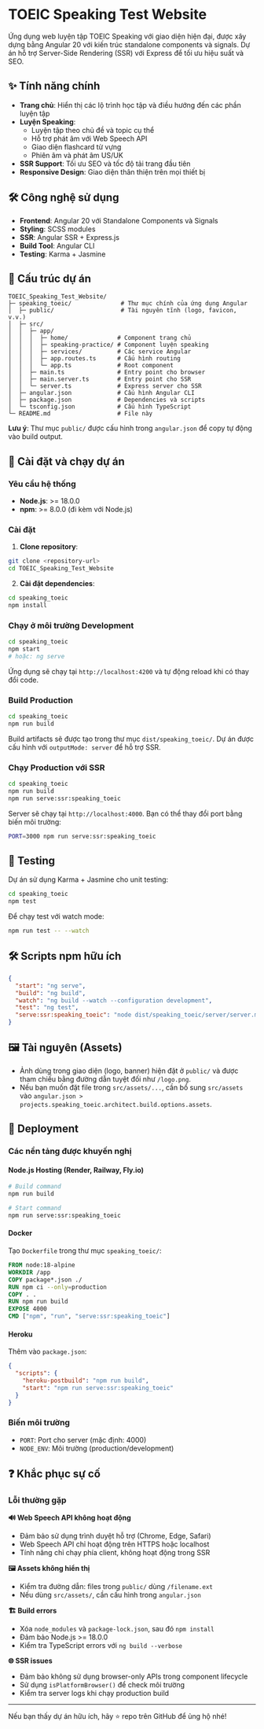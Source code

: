 # TOEIC Speaking Test Website

Ứng dụng web luyện tập TOEIC Speaking với giao diện hiện đại, được xây dựng bằng Angular 20 với kiến trúc standalone components và signals. Dự án hỗ trợ Server-Side Rendering (SSR) với Express để tối ưu hiệu suất và SEO.

## ✨ Tính năng chính
- **Trang chủ**: Hiển thị các lộ trình học tập và điều hướng đến các phần luyện tập
- **Luyện Speaking**: 
  - Luyện tập theo chủ đề và topic cụ thể
  - Hỗ trợ phát âm với Web Speech API
  - Giao diện flashcard từ vựng
  - Phiên âm và phát âm US/UK
- **SSR Support**: Tối ưu SEO và tốc độ tải trang đầu tiên
- **Responsive Design**: Giao diện thân thiện trên mọi thiết bị

## 🛠️ Công nghệ sử dụng
- **Frontend**: Angular 20 với Standalone Components và Signals
- **Styling**: SCSS modules
- **SSR**: Angular SSR + Express.js
- **Build Tool**: Angular CLI
- **Testing**: Karma + Jasmine

## 📁 Cấu trúc dự án

```text
TOEIC_Speaking_Test_Website/
├─ speaking_toeic/              # Thư mục chính của ứng dụng Angular
│  ├─ public/                   # Tài nguyên tĩnh (logo, favicon, v.v.)
│  ├─ src/
│  │  ├─ app/
│  │  │  ├─ home/              # Component trang chủ
│  │  │  ├─ speaking-practice/ # Component luyện speaking
│  │  │  ├─ services/          # Các service Angular
│  │  │  ├─ app.routes.ts      # Cấu hình routing
│  │  │  └─ app.ts             # Root component
│  │  ├─ main.ts               # Entry point cho browser
│  │  ├─ main.server.ts        # Entry point cho SSR
│  │  └─ server.ts             # Express server cho SSR
│  ├─ angular.json             # Cấu hình Angular CLI
│  ├─ package.json             # Dependencies và scripts
│  └─ tsconfig.json            # Cấu hình TypeScript
└─ README.md                   # File này
```

**Lưu ý**: Thư mục `public/` được cấu hình trong `angular.json` để copy tự động vào build output.

## 🚀 Cài đặt và chạy dự án

### Yêu cầu hệ thống
- **Node.js**: >= 18.0.0
- **npm**: >= 8.0.0 (đi kèm với Node.js)

### Cài đặt

1. **Clone repository**:
```bash
git clone <repository-url>
cd TOEIC_Speaking_Test_Website
```

2. **Cài đặt dependencies**:
```bash
cd speaking_toeic
npm install
```

### Chạy ở môi trường Development

```bash
cd speaking_toeic
npm start
# hoặc: ng serve
```

Ứng dụng sẽ chạy tại `http://localhost:4200` và tự động reload khi có thay đổi code.

### Build Production

```bash
cd speaking_toeic
npm run build
```

Build artifacts sẽ được tạo trong thư mục `dist/speaking_toeic/`. Dự án được cấu hình với `outputMode: server` để hỗ trợ SSR.

### Chạy Production với SSR

```bash
cd speaking_toeic
npm run build
npm run serve:ssr:speaking_toeic
```

Server sẽ chạy tại `http://localhost:4000`. Bạn có thể thay đổi port bằng biến môi trường:

```bash
PORT=3000 npm run serve:ssr:speaking_toeic
```

## 🧪 Testing

Dự án sử dụng Karma + Jasmine cho unit testing:

```bash
cd speaking_toeic
npm test
```

Để chạy test với watch mode:
```bash
npm run test -- --watch
```

## 🛠️ Scripts npm hữu ích

```json
{
  "start": "ng serve",
  "build": "ng build",
  "watch": "ng build --watch --configuration development",
  "test": "ng test",
  "serve:ssr:speaking_toeic": "node dist/speaking_toeic/server/server.mjs"
}
```

## 🖼️ Tài nguyên (Assets)
- Ảnh dùng trong giao diện (logo, banner) hiện đặt ở `public/` và được tham chiếu bằng đường dẫn tuyệt đối như `/logo.png`.
- Nếu bạn muốn đặt file trong `src/assets/...`, cần bổ sung `src/assets` vào `angular.json > projects.speaking_toeic.architect.build.options.assets`.

## 🚀 Deployment

### Các nền tảng được khuyến nghị

#### **Node.js Hosting (Render, Railway, Fly.io)**
```bash
# Build command
npm run build

# Start command  
npm run serve:ssr:speaking_toeic
```

#### **Docker**
Tạo `Dockerfile` trong thư mục `speaking_toeic/`:
```dockerfile
FROM node:18-alpine
WORKDIR /app
COPY package*.json ./
RUN npm ci --only=production
COPY . .
RUN npm run build
EXPOSE 4000
CMD ["npm", "run", "serve:ssr:speaking_toeic"]
```

#### **Heroku**
Thêm vào `package.json`:
```json
{
  "scripts": {
    "heroku-postbuild": "npm run build",
    "start": "npm run serve:ssr:speaking_toeic"
  }
}
```

### Biến môi trường
- `PORT`: Port cho server (mặc định: 4000)
- `NODE_ENV`: Môi trường (production/development)

## ❓ Khắc phục sự cố

### Lỗi thường gặp

**🔊 Web Speech API không hoạt động**
- Đảm bảo sử dụng trình duyệt hỗ trợ (Chrome, Edge, Safari)
- Web Speech API chỉ hoạt động trên HTTPS hoặc localhost
- Tính năng chỉ chạy phía client, không hoạt động trong SSR

**🖼️ Assets không hiển thị**
- Kiểm tra đường dẫn: files trong `public/` dùng `/filename.ext`
- Nếu dùng `src/assets/`, cần cấu hình trong `angular.json`

**🏗️ Build errors**
- Xóa `node_modules` và `package-lock.json`, sau đó `npm install`
- Đảm bảo Node.js >= 18.0.0
- Kiểm tra TypeScript errors với `ng build --verbose`

**🌐 SSR issues**
- Đảm bảo không sử dụng browser-only APIs trong component lifecycle
- Sử dụng `isPlatformBrowser()` để check môi trường
- Kiểm tra server logs khi chạy production build

---

Nếu bạn thấy dự án hữu ích, hãy ⭐ repo trên GitHub để ủng hộ nhé!
